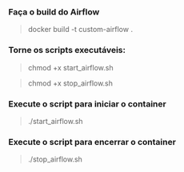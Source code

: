 ### Faça o build do Airflow
> docker build -t custom-airflow .

### Torne os scripts executáveis:
> chmod +x start_airflow.sh

> chmod +x stop_airflow.sh

### Execute o script para iniciar o container
> ./start_airflow.sh

### Execute o script para encerrar o container
> ./stop_airflow.sh
